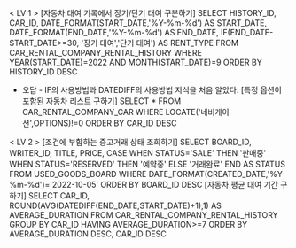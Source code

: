 < LV 1 >
[자동차 대여 기록에서 장기/단기 대여 구분하기]
SELECT HISTORY_ID, CAR_ID, DATE_FORMAT(START_DATE,'%Y-%m-%d') AS START_DATE, DATE_FORMAT(END_DATE,'%Y-%m-%d') AS END_DATE, IF(END_DATE-START_DATE>=30, '장기 대여','단기 대여') AS RENT_TYPE FROM CAR_RENTAL_COMPANY_RENTAL_HISTORY WHERE YEAR(START_DATE)=2022 AND MONTH(START_DATE)=9 ORDER BY HISTORY_ID DESC
- 오답 - IF의 사용방법과 DATEDIFF의 사용방법 지식을 처음 알았다.
[특정 옵션이 포함된 자동차 리스트 구하기]
SELECT * FROM CAR_RENTAL_COMPANY_CAR WHERE LOCATE('네비게이션',OPTIONS)!=0 ORDER BY CAR_ID DESC

< LV 2 >
[조건에 부합하는 중고거래 상태 조회하기]
SELECT BOARD_ID, WRITER_ID, TITLE, PRICE, CASE WHEN STATUS='SALE' THEN '판매중' WHEN STATUS='RESERVED' THEN '예약중' ELSE '거래완료' END AS STATUS FROM USED_GOODS_BOARD WHERE DATE_FORMAT(CREATED_DATE,'%Y-%m-%d')='2022-10-05' ORDER BY BOARD_ID DESC
[자동차 평균 대여 기간 구하기]
SELECT CAR_ID, ROUND(AVG(DATEDIFF(END_DATE,START_DATE)+1),1) AS AVERAGE_DURATION FROM CAR_RENTAL_COMPANY_RENTAL_HISTORY GROUP BY CAR_ID HAVING AVERAGE_DURATION>=7 ORDER BY AVERAGE_DURATION DESC, CAR_ID DESC